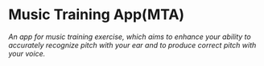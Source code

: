 # Music Training App(MTA)
*An app for music training exercise, which aims to enhance your ability to accurately recognize pitch with your ear and to produce correct pitch with your voice.*
